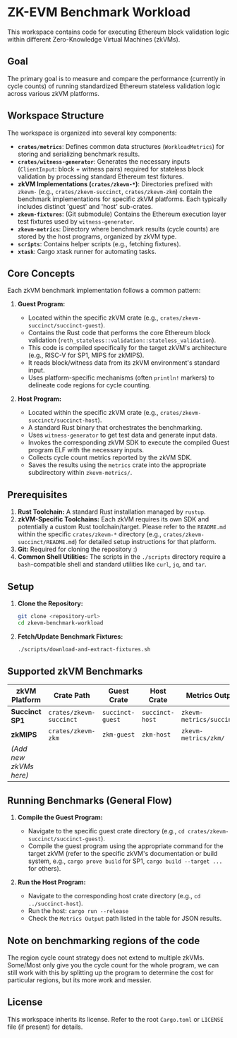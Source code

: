 # ZK-EVM Benchmark Workload

This workspace contains code for executing Ethereum block validation logic within different Zero-Knowledge Virtual Machines (zkVMs).

## Goal

The primary goal is to measure and compare the performance (currently in cycle counts) of running standardized Ethereum stateless validation logic across various zkVM platforms.

## Workspace Structure

The workspace is organized into several key components:

- **`crates/metrics`**: Defines common data structures (`WorkloadMetrics`) for storing and serializing benchmark results.
- **`crates/witness-generator`**: Generates the necessary inputs (`ClientInput`: block + witness pairs) required for stateless block validation by processing standard Ethereum test fixtures.
- **zkVM Implementations (`crates/zkevm-*`)**: Directories prefixed with `zkevm-` (e.g., `crates/zkevm-succinct`, `crates/zkevm-zkm`) contain the benchmark implementations for specific zkVM platforms. Each typically includes distinct 'guest' and 'host' sub-crates.
- **`zkevm-fixtures`**: (Git submodule) Contains the Ethereum execution layer test fixtures used by `witness-generator`.
- **`zkevm-metrics`**: Directory where benchmark results (cycle counts) are stored by the host programs, organized by zkVM type.
- **`scripts`**: Contains helper scripts (e.g., fetching fixtures).
- **`xtask`**: Cargo xtask runner for automating tasks.

## Core Concepts

Each zkVM benchmark implementation follows a common pattern:

1. **Guest Program:**
    - Located within the specific zkVM crate (e.g., `crates/zkevm-succinct/succinct-guest`).
    - Contains the Rust code that performs the core Ethereum block validation (`reth_stateless::validation::stateless_validation`).
    - This code is compiled specifically for the target zkVM's architecture (e.g., RISC-V for SP1, MIPS for zkMIPS).
    - It reads block/witness data from its zkVM environment's standard input.
    - Uses platform-specific mechanisms (often `println!` markers) to delineate code regions for cycle counting.

2. **Host Program:**
    - Located within the specific zkVM crate (e.g., `crates/zkevm-succinct/succinct-host`).
    - A standard Rust binary that orchestrates the benchmarking.
    - Uses `witness-generator` to get test data and generate input data.
    - Invokes the corresponding zkVM SDK to execute the compiled Guest program ELF with the necessary inputs.
    - Collects cycle count metrics reported by the zkVM SDK.
    - Saves the results using the `metrics` crate into the appropriate subdirectory within `zkevm-metrics/`.

## Prerequisites

1. **Rust Toolchain:** A standard Rust installation managed by `rustup`.
2. **zkVM-Specific Toolchains:** Each zkVM requires its own SDK and potentially a custom Rust toolchain/target. Please refer to the `README.md` within the specific `crates/zkevm-*` directory (e.g., `crates/zkevm-succinct/README.md`) for detailed setup instructions for that platform.
3. **Git:** Required for cloning the repository :)
4. **Common Shell Utilities:** The scripts in the `./scripts` directory require a `bash`-compatible shell and standard utilities like `curl`, `jq`, and `tar`.

## Setup

1. **Clone the Repository:**

    ```bash
    git clone <repository-url>
    cd zkevm-benchmark-workload
    ```

2. **Fetch/Update Benchmark Fixtures:**

    ```bash
    ./scripts/download-and-extract-fixtures.sh
    ```

## Supported zkVM Benchmarks

| zkVM Platform        | Crate Path                | Guest Crate    | Host Crate    | Metrics Output         |
| -------------------- | ------------------------- | -------------- | ------------- | ---------------------- |
| **Succinct SP1**     | `crates/zkevm-succinct` | `succinct-guest` | `succinct-host` | `zkevm-metrics/succinct/` |
| **zkMIPS**           | `crates/zkevm-zkm`      | `zkm-guest`    | `zkm-host`    | `zkevm-metrics/zkm/`      |
| *(Add new zkVMs here)* |                           |                |               |                        |

## Running Benchmarks (General Flow)

1. **Compile the Guest Program:**
    - Navigate to the specific guest crate directory (e.g., `cd crates/zkevm-succinct/succinct-guest`).
    - Compile the guest program using the appropriate command for the target zkVM (refer to the specific zkVM's documentation or build system, e.g., `cargo prove build` for SP1, `cargo build --target ...` for others).

2. **Run the Host Program:**
    - Navigate to the corresponding host crate directory (e.g., `cd ../succinct-host`).
    - Run the host: `cargo run --release`
    - Check the `Metrics Output` path listed in the table for JSON results.

## Note on benchmarking regions of the code

The region cycle count strategy does not extend to multiple zkVMs. Some/Most only give you the cycle count for the whole program, we can
still work with this by splitting up the program to determine the cost for particular regions, but its more work and messier.

## License

This workspace inherits its license. Refer to the root `Cargo.toml` or `LICENSE` file (if present) for details.
